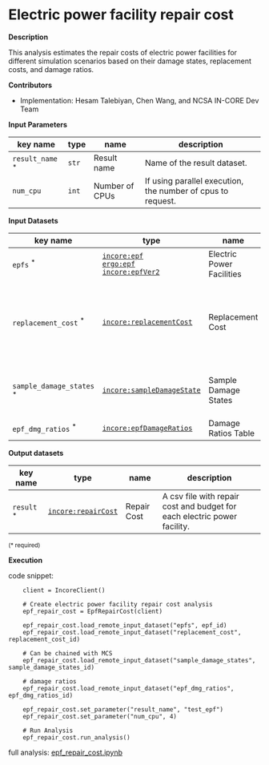 # Electric power facility repair cost

**Description**

This analysis estimates the repair costs of electric power facilities for different simulation scenarios based on 
their damage states, replacement costs, and damage ratios.

**Contributors**

- Implementation: Hesam Talebiyan, Chen Wang, and NCSA IN-CORE Dev Team


**Input Parameters**

key name | type  | name | description
--- |---|---|---
`result_name` <sup>*</sup> | `str` | Result name | Name of the result dataset.
`num_cpu` | `int` | Number of CPUs | If using parallel execution, the number of cpus to request.

**Input Datasets**

key name | type | name | description
---|---|---|---
`epfs` <sup>*</sup> | [`incore:epf`](https://tools.in-core.org/semantics/api/types/incore:epf) <br> [`ergo:epf`](https://tools.in-core.org/semantics/api/types/ergo:epf) <br> [`incore:epfVer2`](https://tools.in-core.org/semantics/api/types/incore:epfVer2) | Electric Power Facilities | Electric Power Facilities.
`replacement_cost` <sup>*</sup> | [`incore:replacementCost`](https://tools.in-core.org/semantics/api/types/incore:replacementCost) | Replacement Cost | Repair cost of the node in the complete damage state (= Replacement cost).
`sample_damage_states` <sup>*</sup> | [`incore:sampleDamageState`](https://tools.in-core.org/semantics/api/types/incore:sampleDamageState) | Sample Damage States | Sample damage states from Monte Carlo Simulation.
`epf_dmg_ratios` <sup>*</sup> | [`incore:epfDamageRatios`](https://tools.in-core.org/semantics/api/types/incore:epfDamageRatios) | Damage Ratios Table | Damage Ratios Table.

**Output datasets** 

key name | type | name | description
---|---|---|---
`result` <sup>*</sup> | [`incore:repairCost`](https://tools.in-core.org/semantics/api/types/incore:repairCost) | Repair Cost | A csv file with repair cost and budget for each electric power facility.

<small>(* required)</small>

**Execution**

code snippet:

```
    client = IncoreClient()
    
    # Create electric power facility repair cost analysis
    epf_repair_cost = EpfRepairCost(client)

    epf_repair_cost.load_remote_input_dataset("epfs", epf_id)
    epf_repair_cost.load_remote_input_dataset("replacement_cost", replacement_cost_id)

    # Can be chained with MCS
    epf_repair_cost.load_remote_input_dataset("sample_damage_states", sample_damage_states_id)

    # damage ratios
    epf_repair_cost.load_remote_input_dataset("epf_dmg_ratios", epf_dmg_ratios_id)

    epf_repair_cost.set_parameter("result_name", "test_epf")
    epf_repair_cost.set_parameter("num_cpu", 4)

    # Run Analysis
    epf_repair_cost.run_analysis()
```

full analysis: [epf_repair_cost.ipynb](https://github.com/IN-CORE/incore-docs/blob/main/notebooks/epf_repair_cost.ipynb)


